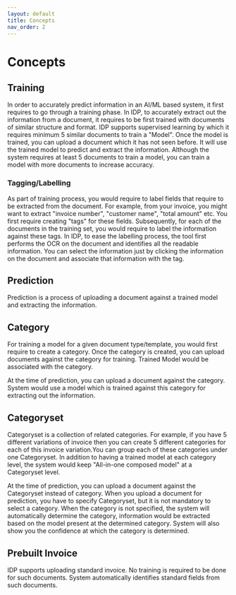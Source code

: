 ```yaml
---
layout: default
title: Concepts
nav_order: 2
---
```


# **Concepts**

## Training
In order to accurately predict information in an AI/ML based system, it first requires to go through a training phase. In IDP, to accurately extract out the information from a document, it requires to be first trained with documents of similar structure and format. IDP supports supervised learning by which it requires minimum 5 similar documents to train a "Model". Once the model is trained, you can upload a document which it has not seen before. It will use the trained model to predict and extract the information. Although the system requires at least 5 documents to train a model, you can train a model with more documents to increase accuracy.

### Tagging/Labelling
As part of training process, you would require to label fields that require to be extracted from the document. For example, from your invoice, you might want to extract "invoice number", "customer name", "total amount" etc. You first require creating "tags" for these fields. Subsequently, for each of the documents in the training set, you would require to label the information against these tags. In IDP, to ease the labelling process, the tool first performs the OCR on the document and identifies all the readable information. You can select the information just by clicking the information on the document and associate that information with the tag.

## Prediction
Prediction is a process of uploading a document against a trained model and extracting the information. 

## Category
For training a model for a given document type/template, you would first require to create a category. Once the category is created, you can upload documents against the category for training. Trained Model would be associated with the category.

At the time of prediction, you can upload a document against the category. System would use a model which is trained against this category for extracting out the information.

## Categoryset

Categoryset is a collection of related categories. For example, if you have 5 different variations of invoice then you can create 5 different categories for each of this invoice variation.You can group each of these categories under one Categoryset. In addition to having a trained model at each category level, the system would keep "All-in-one composed model" at a Categoryset level.

At the time of prediction, you can upload a document against the Categoryset instead of category. When you upload a document for prediction, you have to specify Categoryset, but it is not mandatory to select a category. When the category is not specified, the system will automatically determine the category, information would be extracted based on the model present at the determined category. System will also show you the confidence at which the category is determined. 

## Prebuilt Invoice
IDP supports uploading standard invoice. No training is required to be done for such documents. System automatically identifies standard fields from such documents.
